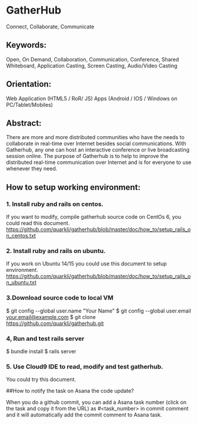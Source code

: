 # GatherHub
Connect, Collaborate, Communicate

## Keywords: 
Open, On Demand, Collaboration, Communication, Conference, Shared Whiteboard, Application Casting, Screen Casting, Audio/Video Casting

## Orientation:
Web Application (HTML5 / RoR/ JS)
Apps (Android / IOS / Windows on PC/Tablet/Mobiles)

## Abstract:
There are more and more distributed communities who have the needs to collaborate in real-time over Internet besides social communications. With Gatherhub, any one can host an interactive conference or live broadcasting session online. The purpose of Gatherhub is to help to improve the distributed real-time communication over Internet and is for everyone to use whenever they need.

## How to setup working environment:
### 1. Install ruby and rails on centos.
If you want to modify, compile gatherhub source code on CentOs 6, you could read this document.
https://github.com/quarkli/gatherhub/blob/master/doc/how_to/setup_rails_on_centos.txt

### 2. Install ruby and rails on ubuntu.
If you work on Ubuntu 14/15 you could use this document to setup environment.
https://github.com/quarkli/gatherhub/blob/master/doc/how_to/setup_rails_on_ubuntu.txt

### 3.Download source code to local VM
$ git config --global user.name "Your Name"
$ git config --global user.email your.email@example.com
$ git clone https://github.com/quarkli/gatherhub.git

### 4, Run and test rails server
$ bundle install
$ rails server

### 5. Use Cloud9 IDE to read, modify and test gatherhub.
You could try this document.



##How to notify the task on Asana the code update?

When you do a github commit, you can add a Asana task number (click on the task and copy it from the URL) as #<task_number> in commit comment and it will automatically add the commit comment to Asana task.




